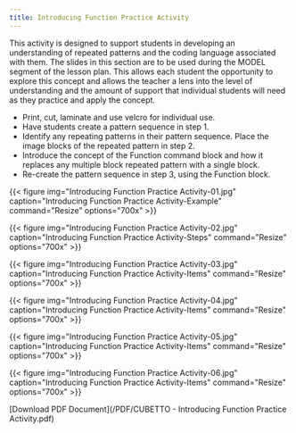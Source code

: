 ```yaml
---
title: Introducing Function Practice Activity
---
```


This activity is designed to support students in developing an understanding of repeated patterns and the coding language associated with them. The slides in this section are to be used during the MODEL segment of the lesson plan. This allows each student the opportunity to explore this concept and allows the teacher a lens into the level of understanding and the amount of support that individual students will need as they practice and apply the concept.

* Print, cut, laminate and use velcro for individual use.
* Have students create a pattern sequence in step 1.
* Identify any repeating patterns in their pattern sequence. Place the image blocks of the repeated pattern in step 2.
* Introduce the concept of the Function command block and how it replaces any multiple block repeated pattern with a single block.
* Re-create the pattern sequence in step 3, using the Function block.



{{< figure
img="Introducing Function Practice Activity-01.jpg"
caption="Introducing Function Practice Activity-Example"
command="Resize"
options="700x" >}}

{{< figure
img="Introducing Function Practice Activity-02.jpg"
caption="Introducing Function Practice Activity-Steps"
command="Resize"
options="700x" >}}

{{< figure
img="Introducing Function Practice Activity-03.jpg"
caption="Introducing Function Practice Activity-Items"
command="Resize"
options="700x" >}}

{{< figure
img="Introducing Function Practice Activity-04.jpg"
caption="Introducing Function Practice Activity-Items"
command="Resize"
options="700x" >}}

{{< figure
img="Introducing Function Practice Activity-05.jpg"
caption="Introducing Function Practice Activity-Items"
command="Resize"
options="700x" >}}

{{< figure
img="Introducing Function Practice Activity-06.jpg"
caption="Introducing Function Practice Activity-Items"
command="Resize"
options="700x" >}}

[Download PDF Document](/PDF/CUBETTO - Introducing Function Practice Activity.pdf)
